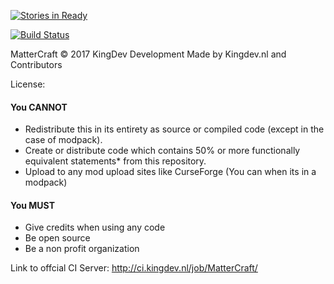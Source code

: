 [![Stories in Ready](https://badge.waffle.io/MatterCraft/MatterCraft.png?label=ready&title=Ready)](https://waffle.io/MatterCraft/MatterCraft?utm_source=badge)

[![Build Status](https://travis-ci.org/MatterCraft/MatterCraft.svg?branch=master)](https://travis-ci.org/MatterCraft/MatterCraft)

MatterCraft © 2017 KingDev Development
Made by Kingdev.nl and Contributors


License:
#### You CANNOT
- Redistribute this in its entirety as source or compiled code (except in the case of modpack).
- Create or distribute code which contains 50% or more functionally equivalent statements* from this repository.
- Upload to any mod upload sites like CurseForge (You can when its in a modpack)
#### You MUST
- Give credits when using any code
- Be open source
- Be a non profit organization


Link to offcial CI Server: http://ci.kingdev.nl/job/MatterCraft/
